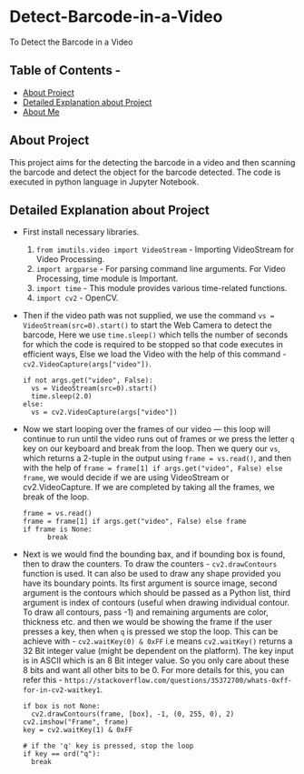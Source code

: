 # Detect-Barcode-in-a-Video
To Detect the Barcode in a Video

## Table of Contents - 
* [About Project](#about-project)
* [Detailed Explanation about Project](#detailed-explanation-about-project)
* [About Me](#about-me)

## About Project
This project aims for the detecting the barcode in a video and then scanning the barcode and detect the object for the barcode detected. The code is executed in python language in Jupyter Notebook.

## Detailed Explanation about Project
* First install necessary libraries. 
  1) `from imutils.video import VideoStream` - Importing VideoStream for Video Processing. 
  2) `import argparse` - For parsing command line arguments. For Video Processing, time module is Important. 
  3) `import time` - This module provides various time-related functions.
  4) `import cv2` - OpenCV. 
  
* Then if the video path was not supplied, we use the command `vs = VideoStream(src=0).start()` to start the Web Camera to detect the barcode, Here we use `time.sleep()` which tells the number of seconds for which the code is required to be stopped so that code executes in efficient ways, Else we load the Video with the help of this command - `cv2.VideoCapture(args["video"])`. 
    ```
    if not args.get("video", False):
      vs = VideoStream(src=0).start()
      time.sleep(2.0)
    else:
      vs = cv2.VideoCapture(args["video"])
    ```

* Now we start looping over the frames of our video — this loop will continue to run until the video runs out of frames or we press the letter `q` key on our keyboard and break from the loop. Then we query our `vs`, which returns a 2-tuple in the output using `frame = vs.read()`, and then with the help of `frame = frame[1] if args.get("video", False) else frame`, we would decide if we are using VideoStream  or cv2.VideoCapture. If we are completed by taking all the frames, we break of the loop. 
    ```
    frame = vs.read()
    frame = frame[1] if args.get("video", False) else frame
    if frame is None:
		  break
    ```
  
* Next is we would find the bounding bax, and if bounding box is found, then to draw the counters. To draw the counters - `cv2.drawContours` function is used. It can also be used to draw any shape provided you have its boundary points. Its first argument is source image, second argument is the contours which should be passed as a Python list, third argument is index of contours (useful when drawing individual contour. To draw all contours, pass -1) and remaining arguments are color, thickness etc. and then we would be showing the frame if the user presses a key, then when `q` is pressed we stop the loop. This can be achieve with - `cv2.waitKey(0) & 0xFF` i.e means `cv2.waitKey()` returns a 32 Bit integer value (might be dependent on the platform). The key input is in ASCII which is an 8 Bit integer value. So you only care about these 8 bits and want all other bits to be 0. For more details for this, you can refer this - `https://stackoverflow.com/questions/35372700/whats-0xff-for-in-cv2-waitkey1`. 
    ```
    if box is not None:
      cv2.drawContours(frame, [box], -1, (0, 255, 0), 2)
    cv2.imshow("Frame", frame)
    key = cv2.waitKey(1) & 0xFF

    # if the 'q' key is pressed, stop the loop
    if key == ord("q"):
      break
    ```
    
  

